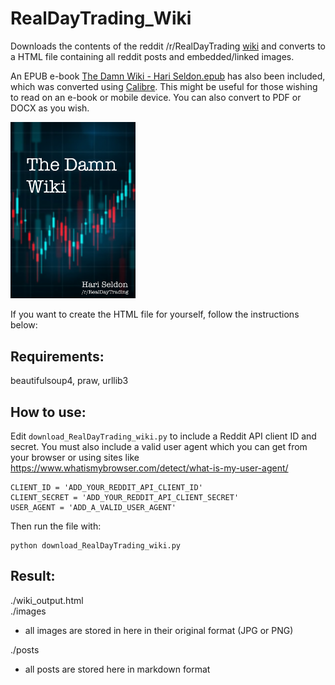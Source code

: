 # RealDayTrading_Wiki
Downloads the contents of the reddit /r/RealDayTrading [wiki](https://www.reddit.com/r/RealDayTrading/wiki/) and converts to a HTML file containing all reddit posts and embedded/linked images.  

An EPUB e-book  [The Damn Wiki - Hari Seldon.epub](https://github.com/RichVarney/RealDayTrading_Wiki/blob/main/The%20Damn%20Wiki%20-%20Hari%20Seldon.epub) has also been included, which was converted using [Calibre](https://calibre-ebook.com/). This might be useful for those wishing to read on an e-book or mobile device. You can also convert to PDF or DOCX as you wish.

[<img src="Front%20cover.png" width="200">](https://github.com/RichVarney/RealDayTrading_Wiki/blob/main/The%20Damn%20Wiki%20-%20Hari%20Seldon.epub)



If you want to create the HTML file for yourself, follow the instructions below:

## Requirements:
beautifulsoup4, praw, urllib3

## How to use:
Edit ```download_RealDayTrading_wiki.py``` to include a Reddit API client ID and secret. You must also include a valid user agent which you can get from your browser or using sites like https://www.whatismybrowser.com/detect/what-is-my-user-agent/  

    CLIENT_ID = 'ADD_YOUR_REDDIT_API_CLIENT_ID'  
    CLIENT_SECRET = 'ADD_YOUR_REDDIT_API_CLIENT_SECRET'  
    USER_AGENT = 'ADD_A_VALID_USER_AGENT'  

Then run the file with:  

    python download_RealDayTrading_wiki.py  

## Result:
./wiki_output.html  
./images  
* all images are stored in here in their original format (JPG or PNG)

./posts  
* all posts are stored here in markdown format
